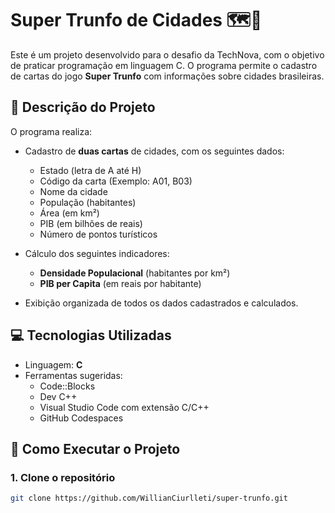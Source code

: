 # Super Trunfo de Cidades 🗺️🚀

Este é um projeto desenvolvido para o desafio da TechNova, com o objetivo de praticar programação em linguagem C. O programa permite o cadastro de cartas do jogo **Super Trunfo** com informações sobre cidades brasileiras.

## 🧠 Descrição do Projeto

O programa realiza:

- Cadastro de **duas cartas** de cidades, com os seguintes dados:
  - Estado (letra de A até H)
  - Código da carta (Exemplo: A01, B03)
  - Nome da cidade
  - População (habitantes)
  - Área (em km²)
  - PIB (em bilhões de reais)
  - Número de pontos turísticos

- Cálculo dos seguintes indicadores:
  - **Densidade Populacional** (habitantes por km²)
  - **PIB per Capita** (em reais por habitante)

- Exibição organizada de todos os dados cadastrados e calculados.

## 💻 Tecnologias Utilizadas

- Linguagem: **C**
- Ferramentas sugeridas:
  - Code::Blocks
  - Dev C++
  - Visual Studio Code com extensão C/C++
  - GitHub Codespaces

## 🚀 Como Executar o Projeto

### 1. Clone o repositório

```bash
git clone https://github.com/WillianCiurlleti/super-trunfo.git